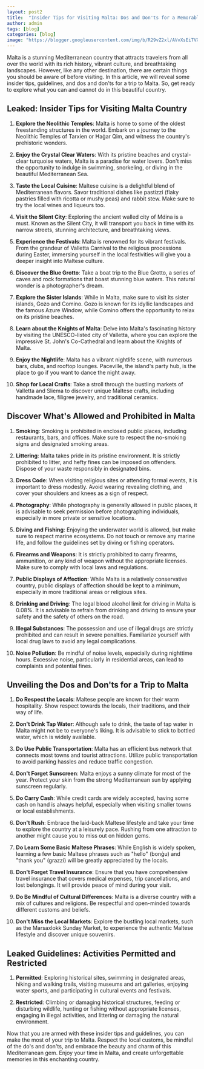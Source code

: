 ```yaml
---
layout: post2
title:  "Insider Tips for Visiting Malta: Dos and Don'ts for a Memorable Trip"
author: admin
tags: [blog]
categories: [blog]
image: "https://blogger.googleusercontent.com/img/b/R29vZ2xl/AVvXsEiTVXG44bOg43lU-mi5lwMCGbR9UheYU3G_P8-tf7VLcFDwvLM7f7C4U9MVEigEmlsUYUfhrn5BQr7kKz_56dcNQZEpTVlzU_Qnzcy4rXdD8QSxh4VTGZ4w3cw0_DKRxozd_oAAZcjCuaM2OFf-9ZgVLFLWrUS3Qru0PSgaT8K2S4teLieIp97Rlv_998Go/s1600/20240407_150543.jpg"
---
```





<p>Malta is a stunning Mediterranean country that attracts travelers from all over the world with its rich history, vibrant culture, and breathtaking landscapes. However, like any other destination, there are certain things you should be aware of before visiting. In this article, we will reveal some insider tips, guidelines, and dos and don'ts for a trip to Malta. So, get ready to explore what you can and cannot do in this beautiful country.</p>
<h2>Leaked: Insider Tips for Visiting Malta Country</h2>
<ol>
<li>
<p><strong>Explore the Neolithic Temples</strong>: Malta is home to some of the oldest freestanding structures in the world. Embark on a journey to the Neolithic Temples of Tarxien or Ħaġar Qim, and witness the country's prehistoric wonders.</p>
</li>
<li>
<p><strong>Enjoy the Crystal Clear Waters</strong>: With its pristine beaches and crystal-clear turquoise waters, Malta is a paradise for water lovers. Don't miss the opportunity to indulge in swimming, snorkeling, or diving in the beautiful Mediterranean Sea.</p>
</li>
<li>
<p><strong>Taste the Local Cuisine</strong>: Maltese cuisine is a delightful blend of Mediterranean flavors. Savor traditional dishes like pastizzi (flaky pastries filled with ricotta or mushy peas) and rabbit stew. Make sure to try the local wines and liqueurs too.</p>
</li>
<li>
<p><strong>Visit the Silent City</strong>: Exploring the ancient walled city of Mdina is a must. Known as the Silent City, it will transport you back in time with its narrow streets, stunning architecture, and breathtaking views.</p>
</li>
<li>
<p><strong>Experience the Festivals</strong>: Malta is renowned for its vibrant festivals. From the grandeur of Valletta Carnival to the religious processions during Easter, immersing yourself in the local festivities will give you a deeper insight into Maltese culture.</p>
</li>
<li>
<p><strong>Discover the Blue Grotto</strong>: Take a boat trip to the Blue Grotto, a series of caves and rock formations that boast stunning blue waters. This natural wonder is a photographer's dream.</p>
</li>
<li>
<p><strong>Explore the Sister Islands</strong>: While in Malta, make sure to visit its sister islands, Gozo and Comino. Gozo is known for its idyllic landscapes and the famous Azure Window, while Comino offers the opportunity to relax on its pristine beaches.</p>
</li>
<li>
<p><strong>Learn about the Knights of Malta</strong>: Delve into Malta's fascinating history by visiting the UNESCO-listed city of Valletta, where you can explore the impressive St. John's Co-Cathedral and learn about the Knights of Malta.</p>
</li>
<li>
<p><strong>Enjoy the Nightlife</strong>: Malta has a vibrant nightlife scene, with numerous bars, clubs, and rooftop lounges. Paceville, the island's party hub, is the place to go if you want to dance the night away.</p>
</li>
<li>
<p><strong>Shop for Local Crafts</strong>: Take a stroll through the bustling markets of Valletta and Sliema to discover unique Maltese crafts, including handmade lace, filigree jewelry, and traditional ceramics.</p>
</li>
</ol>
<h2>Discover What's Allowed and Prohibited in Malta</h2>
<ol>
<li>
<p><strong>Smoking</strong>: Smoking is prohibited in enclosed public places, including restaurants, bars, and offices. Make sure to respect the no-smoking signs and designated smoking areas.</p>
</li>
<li>
<p><strong>Littering</strong>: Malta takes pride in its pristine environment. It is strictly prohibited to litter, and hefty fines can be imposed on offenders. Dispose of your waste responsibly in designated bins.</p>
</li>
<li>
<p><strong>Dress Code</strong>: When visiting religious sites or attending formal events, it is important to dress modestly. Avoid wearing revealing clothing, and cover your shoulders and knees as a sign of respect.</p>
</li>
<li>
<p><strong>Photography</strong>: While photography is generally allowed in public places, it is advisable to seek permission before photographing individuals, especially in more private or sensitive locations.</p>
</li>
<li>
<p><strong>Diving and Fishing</strong>: Enjoying the underwater world is allowed, but make sure to respect marine ecosystems. Do not touch or remove any marine life, and follow the guidelines set by diving or fishing operators.</p>
</li>
<li>
<p><strong>Firearms and Weapons</strong>: It is strictly prohibited to carry firearms, ammunition, or any kind of weapon without the appropriate licenses. Make sure to comply with local laws and regulations.</p>
</li>
<li>
<p><strong>Public Displays of Affection</strong>: While Malta is a relatively conservative country, public displays of affection should be kept to a minimum, especially in more traditional areas or religious sites.</p>
</li>
<li>
<p><strong>Drinking and Driving</strong>: The legal blood alcohol limit for driving in Malta is 0.08%. It is advisable to refrain from drinking and driving to ensure your safety and the safety of others on the road.</p>
</li>
<li>
<p><strong>Illegal Substances</strong>: The possession and use of illegal drugs are strictly prohibited and can result in severe penalties. Familiarize yourself with local drug laws to avoid any legal complications.</p>
</li>
<li>
<p><strong>Noise Pollution</strong>: Be mindful of noise levels, especially during nighttime hours. Excessive noise, particularly in residential areas, can lead to complaints and potential fines.</p>
</li>
</ol>
<h2>Unveiling the Dos and Don'ts for a Trip to Malta</h2>
<ol>
<li>
<p><strong>Do Respect the Locals</strong>: Maltese people are known for their warm hospitality. Show respect towards the locals, their traditions, and their way of life.</p>
</li>
<li>
<p><strong>Don't Drink Tap Water</strong>: Although safe to drink, the taste of tap water in Malta might not be to everyone's liking. It is advisable to stick to bottled water, which is widely available.</p>
</li>
<li>
<p><strong>Do Use Public Transportation</strong>: Malta has an efficient bus network that connects most towns and tourist attractions. Utilize public transportation to avoid parking hassles and reduce traffic congestion.</p>
</li>
<li>
<p><strong>Don't Forget Sunscreen</strong>: Malta enjoys a sunny climate for most of the year. Protect your skin from the strong Mediterranean sun by applying sunscreen regularly.</p>
</li>
<li>
<p><strong>Do Carry Cash</strong>: While credit cards are widely accepted, having some cash on hand is always helpful, especially when visiting smaller towns or local establishments.</p>
</li>
<li>
<p><strong>Don't Rush</strong>: Embrace the laid-back Maltese lifestyle and take your time to explore the country at a leisurely pace. Rushing from one attraction to another might cause you to miss out on hidden gems.</p>
</li>
<li>
<p><strong>Do Learn Some Basic Maltese Phrases</strong>: While English is widely spoken, learning a few basic Maltese phrases such as &quot;hello&quot; (bonġu) and &quot;thank you&quot; (grazzi) will be greatly appreciated by the locals.</p>
</li>
<li>
<p><strong>Don't Forget Travel Insurance</strong>: Ensure that you have comprehensive travel insurance that covers medical expenses, trip cancellations, and lost belongings. It will provide peace of mind during your visit.</p>
</li>
<li>
<p><strong>Do Be Mindful of Cultural Differences</strong>: Malta is a diverse country with a mix of cultures and religions. Be respectful and open-minded towards different customs and beliefs.</p>
</li>
<li>
<p><strong>Don't Miss the Local Markets</strong>: Explore the bustling local markets, such as the Marsaxlokk Sunday Market, to experience the authentic Maltese lifestyle and discover unique souvenirs.</p>
</li>
</ol>
<h2>Leaked Guidelines: Activities Permitted and Restricted</h2>
<ol>
<li>
<p><strong>Permitted</strong>: Exploring historical sites, swimming in designated areas, hiking and walking trails, visiting museums and art galleries, enjoying water sports, and participating in cultural events and festivals.</p>
</li>
<li>
<p><strong>Restricted</strong>: Climbing or damaging historical structures, feeding or disturbing wildlife, hunting or fishing without appropriate licenses, engaging in illegal activities, and littering or damaging the natural environment.</p>
</li>
</ol>
<p>Now that you are armed with these insider tips and guidelines, you can make the most of your trip to Malta. Respect the local customs, be mindful of the do's and don'ts, and embrace the beauty and charm of this Mediterranean gem. Enjoy your time in Malta, and create unforgettable memories in this enchanting country.</p>

